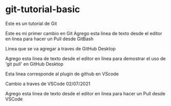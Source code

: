 # git-tutorial-basic
Este es un tutorial de Git

Este es mi primer cambio en Git
Agrego esta linea de texto desde el editor en linea para hacer un Pull desde GitBash

Linea que se va agregar a traves de GitHub Desktop

Agrego esta linea de texto desde el editor en linea para demostrar el uso de 'git pull' en GitHub Desktop

Esta linea corresponde al plugin de github en VScode

Cambio a traves de VSCode 02/07/2021

Agrego esta linea de texto desde el editor en linea para hacer un Pull desde VSCode
